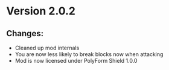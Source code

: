 # Version 2.0.2
## Changes:
- Cleaned up mod internals
- You are now less likely to break blocks now when attacking
- Mod is now licensed under PolyForm Shield 1.0.0